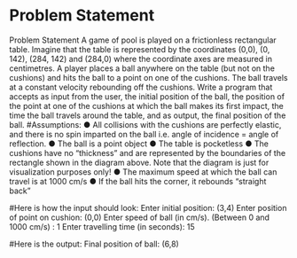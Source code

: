 # Problem Statement
Problem Statement A game of pool is played on a frictionless rectangular table. Imagine that the table is represented by the coordinates (0,0), (0, 142), (284, 142) and (284,0) where the coordinate axes are measured in centimetres. A player places a ball anywhere on the table (but not on the cushions) and hits the ball to a point on one of the cushions. The ball travels at a constant velocity rebounding off the cushions. Write a program that accepts as input from the user, the initial position of the ball, the position of the point at one of the cushions at which the ball makes its first impact, the time the ball travels around the table, and as output, the final position of the ball. 
#Assumptions:
● All collisions with the cushions are perfectly elastic, and there is no spin imparted on the ball i.e. angle of incidence = angle of reflection. 
● The ball is a point object 
● The table is pocketless 
● The cushions have no “thickness” and are represented by the boundaries of the rectangle shown in the diagram above. Note that the diagram is just for visualization purposes only! 
● The maximum speed at which the ball can travel is at 1000 cm/s 
● If the ball hits the corner, it rebounds “straight back”

#Here is how the input should look:
Enter initial position: (3,4)
Enter position of point on cushion: (0,0)
Enter speed of ball (in cm/s). (Between 0 and 1000 cm/s) : 1
Enter travelling time (in seconds): 15

#Here is the output:
Final position of ball: (6,8)
